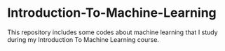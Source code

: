 # Introduction-To-Machine-Learning
This repository includes some codes about machine learning that I study during my Introduction To Machine Learning course. 
